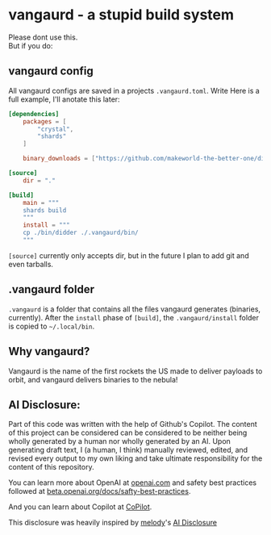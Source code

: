 # vangaurd - a stupid build system

Please dont use this.  
But if you do:
## vangaurd config
All vangaurd configs are saved in a projects `.vangaurd.toml`.
Write 
Here is a full example, I'll anotate this later: <TODO>
```toml
[dependencies]
    packages = [
        "crystal",
        "shards"
    ]

    binary_downloads = ["https://github.com/makeworld-the-better-one/didder/releases/download/v1.1.0/didder_1.1.0_linux_64-bit", "didder"]

[source]
    dir = "."

[build]
    main = """
    shards build
    """
    install = """
    cp ./bin/didder ./.vangaurd/bin/
    """
```

`[source]` currently only accepts dir, but in the future I plan to add git and even tarballs.

## .vangaurd folder
`.vangaurd` is a folder that contains all the files vangaurd generates (binaries, currently).
After the `install` phase of `[build]`, the `.vangaurd/install` folder is copied to `~/.local/bin`.

## Why vangaurd?
Vangaurd is the name of the first rockets the US made to deliver payloads to orbit, and vangaurd delivers binaries to the nebula!

## AI Disclosure:

Part of this code was written with the help of Github's Copilot.
The content of this project can be considered can be considered to be neither being wholly generated by a human nor wholly generated by an AI. Upon generating draft text, I (a human, I think) manually reviewed, edited, and revised every output to my own liking and take ultimate responsibility for the content of this repository.

You can learn more about OpenAI at [openai.com](https://openai.com/) and safety best practices followed at [beta.openai.org/docs/safty-best-practices](https://beta.openai.com/docs/safety-best-practices).

And you can learn about Copilot at [CoPilot](https://copilot.github.com/).

This disclosure was heavily inspired by [melody](https://melody.dev)'s [AI Disclosure](https://melody.dev/ai/)